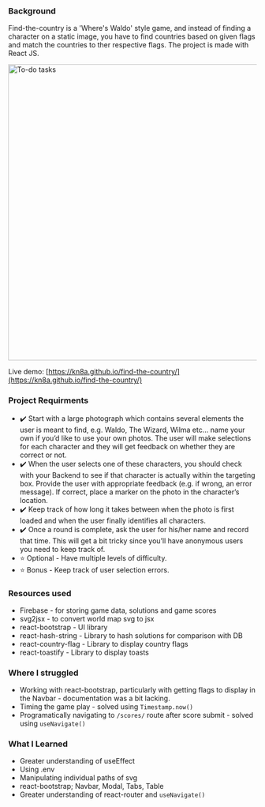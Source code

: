 ### Background
Find-the-country is a 'Where's Waldo' style game, and instead of finding a character on a static image, you have to find countries based on given flags and match the countries to ther respective flags. The project is made with React JS.

<img src=https://user-images.githubusercontent.com/88045655/172295420-53bdab44-69cc-446d-b2ad-c814b584dcdf.JPG alt="To-do tasks" width="600">

Live demo: [https://kn8a.github.io/find-the-country/](https://kn8a.github.io/find-the-country/)

### Project Requirments

 - ✔️ Start with a large photograph which contains several elements the user is meant to find, e.g. Waldo, The Wizard, Wilma etc… name your own if you’d like to use your own photos. The user will make selections for each character and they will get feedback on whether they are correct or not.
 - ✔️ When the user selects one of these characters, you should check with your Backend to see if that character is actually within the targeting box. Provide the user with appropriate feedback (e.g. if wrong, an error message). If correct, place a marker on the photo in the character’s location.
 - ✔️ Keep track of how long it takes between when the photo is first loaded and when the user finally identifies all characters.
 - ✔️ Once a round is complete, ask the user for his/her name and record that time. This will get a bit tricky since you’ll have anonymous users you need to keep track of.
 - ⭐ Optional - Have multiple levels of difficulty.
 - ⭐ Bonus - Keep track of user selection errors.

### Resources used
- Firebase - for storing game data, solutions and game scores
- svg2jsx - to convert world map svg to jsx
- react-bootstrap - UI library
- react-hash-string - Library to hash solutions for comparison with DB
- react-country-flag - Library to display country flags
- react-toastify - Library to display toasts
 
### Where I struggled

- Working with react-bootstrap, particularly with getting flags to display in the Navbar - documentation was a bit lacking.
- Timing the game play - solved using `Timestamp.now()` 
- Programatically navigating to `/scores/` route after score submit - solved using `useNavigate()`

### What I Learned

- Greater understanding of useEffect
- Using .env
- Manipulating individual paths of svg
- react-bootstrap; Navbar, Modal, Tabs, Table
- Greater understanding of react-router and `useNavigate()`
